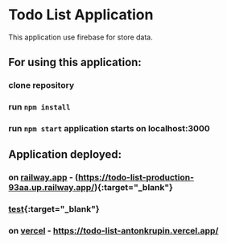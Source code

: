 # Todo List Application

This application use firebase for store data.

## For using this application:

### clone repository

### run `npm install`

### run `npm start` application starts on localhost:3000

## Application deployed:
### on [railway.app](https://railway.app/) - (https://todo-list-production-93aa.up.railway.app/){:target="_blank"}
### [test](https://todo-list-production-93aa.up.railway.app/){:target="_blank"}
### on [vercel](https://vercel.com/) - https://todo-list-antonkrupin.vercel.app/
